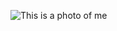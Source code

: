 ![This is a photo of me](https://scontent-bru2-1.xx.fbcdn.net/v/t31.0-8/18766747_10214000064102191_4495729737929165077_o.jpg?_nc_cat=101&_nc_sid=85a577&_nc_ohc=eblMW_a37tIAX-jX8mz&_nc_ht=scontent-bru2-1.xx&oh=1534407c51894e1ad0598fc0946fd7c1&oe=5EE0A379)
